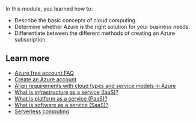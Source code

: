 In this module, you learned how to:

- Describe the basic concepts of cloud computing.
- Determine whether Azure is the right solution for your business needs.
- Differentiate between the different methods of creating an Azure subscription.

## Learn more

- [Azure free account FAQ](https://azure.microsoft.com/free/free-account-faq/?azure-portal=true)
- [Create an Azure account](https://docs.microsoft.com/learn/modules/create-an-azure-account/?azure-portal=true)
- [Align requirements with cloud types and service models in Azure](https://docs.microsoft.com/learn/modules/align-requirements-in-azure/?azure-portal=true)
- [What is infrastructure as a service (IaaS)?](https://azure.microsoft.com/overview/what-is-iaas/?azure-portal=true)
- [What is platform as a service (PaaS)?](https://azure.microsoft.com/overview/what-is-paas/?azure-portal=true)
- [What is software as a service (SaaS)?](https://azure.microsoft.com/overview/what-is-saas/?azure-portal=true)
- [Serverless computing](https://azure.microsoft.com/overview/serverless-computing/?azure-portal=true)
